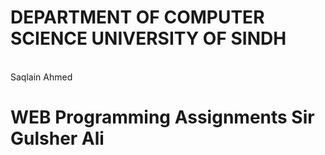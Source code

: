 <h1> DEPARTMENT OF COMPUTER SCIENCE
UNIVERSITY OF SINDH
</h1>

<br>
Saqlain Ahmed
<br>
<h1>
WEB Programming Assignments 
Sir Gulsher Ali
